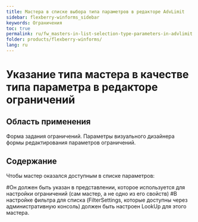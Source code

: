 ```yaml
---
title: Мастера в списке выбора типа параметров в редакторе AdvLimit
sidebar: flexberry-winforms_sidebar
keywords: Ограничения
toc: true
permalink: ru/fw_masters-in-list-selection-type-parameters-in-advlimit.html
folder: products/flexberry-winforms/
lang: ru
---
```


# Указание типа мастера в качестве типа параметра в редакторе ограничений
## Область применения
Форма задания ограничений. Параметры визуального дизайнера формы редактирования параметров ограничений.

## Содержание
Чтобы мастер оказался доступным в списке параметров:

#Он должен быть указан в представлении, которое используется для настройки ограничений (сам мастер, а не одно из его свойств)
#В настройке фильтра для списка (FilterSettings, которые доступны через административную консоль) должен быть настроен LookUp для этого мастера.
